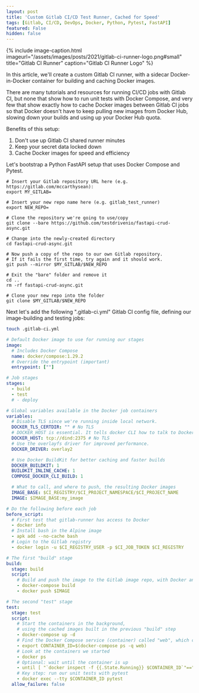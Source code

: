 ```yaml
---
layout: post
title: 'Custom Gitlab CI/CD Test Runner, Cached for Speed'
tags: [Gitlab, CI/CD, DevOps, Docker, Python, Pytest, FastAPI]
featured: False
hidden: false
---
```

{% include image-caption.html imageurl="/assets/images/posts/2021/gitlab-ci-runner-logo.png#small" title="Gitlab CI Runner" caption="Gitlab CI Runner Logo" %}

In this article, we'll create a custom Gitlab CI runner, with a sidecar Docker-in-Docker container for building and caching Docker images. 

There are many tutorials and resources for running CI/CD jobs with Gitlab CI, but none that show how to run unit tests with Docker Compose, and very few that show exactly how to cache Docker images between Gitlab CI jobs so that Docker doesn't have to keep pulling new images from Docker Hub, slowing down your builds and using up your Docker Hub quota. 

Benefits of this setup:
1. Don't use up Gitlab CI shared runner minutes
2. Keep your secret data locked down
3. Cache Docker images for speed and efficiency

Let's bootstrap a Python FastAPI setup that uses Docker Compose and Pytest. 

```
# Insert your Gitlab repository URL here (e.g. https://gitlab.com/mccarthysean):
export MY_GITLAB=

# Insert your new repo name here (e.g. gitlab_test_runner)
export NEW_REPO=

# Clone the repository we're going to use/copy
git clone --bare https://github.com/testdrivenio/fastapi-crud-async.git

# Change into the newly-created directory
cd fastapi-crud-async.git

# Now push a copy of the repo to our own Gitlab repository.
# If it fails the first time, try again and it should work.
git push --mirror $MY_GITLAB/$NEW_REPO

# Exit the "bare" folder and remove it
cd ..
rm -rf fastapi-crud-async.git

# Clone your new repo into the folder
git clone $MY_GITLAB/$NEW_REPO
```

Next let's add the following ".gitlab-ci.yml" Gitlab CI config file, defining our image-building and testing jobs:

```sh
touch .gitlab-ci.yml
```

```yml
# Default Docker image to use for running our stages
image:
  # Includes Docker Compose
  name: docker/compose:1.29.2
  # Override the entrypoint (important)
  entrypoint: [""]

# Job stages
stages:
  - build
  - test
  # - deploy

# Global variables available in the Docker job containers
variables:
  # Disable TLS since we're running inside local network.
  DOCKER_TLS_CERTDIR: "" # No TLS
  # DOCKER_HOST is essential. It tells docker CLI how to talk to Docker daemon.
  DOCKER_HOST: tcp://dind:2375 # No TLS
  # Use the overlayfs driver for improved performance.
  DOCKER_DRIVER: overlay2

  # Use Docker BuildKit for better caching and faster builds
  DOCKER_BUILDKIT: 1
  BUILDKIT_INLINE_CACHE: 1
  COMPOSE_DOCKER_CLI_BUILD: 1

  # What to call, and where to push, the resulting Docker images
  IMAGE_BASE: $CI_REGISTRY/$CI_PROJECT_NAMESPACE/$CI_PROJECT_NAME
  IMAGE: $IMAGE_BASE:my_image

# Do the following before each job
before_script:
  # First test that gitlab-runner has access to Docker
  - docker info
  # Install bash in the Alpine image
  - apk add --no-cache bash
  # Login to the Gitlab registry
  - docker login -u $CI_REGISTRY_USER -p $CI_JOB_TOKEN $CI_REGISTRY

# The first "build" stage
build:
  stage: build
  script:
    # Build and push the image to the Gitlab image repo, with Docker and BuildKit
    - docker-compose build
    - docker push $IMAGE

# The second "test" stage
test:
  stage: test
  script:
    # Start the containers in the background,
    # using the cached images built in the previous "build" step
    - docker-compose up -d
    # Find the Docker Compose service (container) called "web", which contains pytest
    - export CONTAINER_ID=$(docker-compose ps -q web)
    # Look at the containers we started
    - docker ps
    # Optional: wait until the container is up
    - until [ "`docker inspect -f {{.State.Running}} $CONTAINER_ID`"=="true" ]; do sleep 0.1; done;
    # Key step: run our unit tests with pytest
    - docker exec --tty $CONTAINER_ID pytest
  allow_failure: false
```

